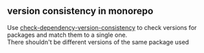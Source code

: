 
## version consistency in monorepo
Use [check-dependency-version-consistency](https://github.com/bmish/check-dependency-version-consistency) to check versions for packages and match them to a single one.\
There shouldn't be different versions of the same package used
